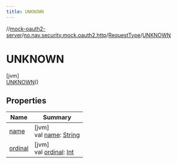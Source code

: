 ```yaml
---
title: UNKNOWN
---
```

//[mock-oauth2-server](../../../../index.html)/[no.nav.security.mock.oauth2.http](../../index.html)/[RequestType](../index.html)/[UNKNOWN](index.html)



# UNKNOWN



[jvm]\
[UNKNOWN](index.html)()



## Properties


| Name | Summary |
|---|---|
| [name](../../-ssl-keystore/-key-store-type/-p-k-c-s12/index.html#-372974862%2FProperties%2F863300109) | [jvm]<br>val [name](../../-ssl-keystore/-key-store-type/-p-k-c-s12/index.html#-372974862%2FProperties%2F863300109): [String](https://kotlinlang.org/api/latest/jvm/stdlib/kotlin/-string/index.html) |
| [ordinal](../../-ssl-keystore/-key-store-type/-p-k-c-s12/index.html#-739389684%2FProperties%2F863300109) | [jvm]<br>val [ordinal](../../-ssl-keystore/-key-store-type/-p-k-c-s12/index.html#-739389684%2FProperties%2F863300109): [Int](https://kotlinlang.org/api/latest/jvm/stdlib/kotlin/-int/index.html) |

